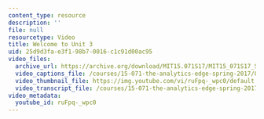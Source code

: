 ```yaml
---
content_type: resource
description: ''
file: null
resourcetype: Video
title: Welcome to Unit 3
uid: 25d9d3fa-e3f1-98b7-0016-c1c91d00ac95
video_files:
  archive_url: https://archive.org/download/MIT15.071S17/MIT15_071S17_Session_3.1.01_300k.mp4
  video_captions_file: /courses/15-071-the-analytics-edge-spring-2017/8d6347637d195aa6af1e69caeb90b9bd_ruFpq-_wpc0.vtt
  video_thumbnail_file: https://img.youtube.com/vi/ruFpq-_wpc0/default.jpg
  video_transcript_file: /courses/15-071-the-analytics-edge-spring-2017/44ff276ef8f0960750236c14e7b3d803_ruFpq-_wpc0.pdf
video_metadata:
  youtube_id: ruFpq-_wpc0
---
```


